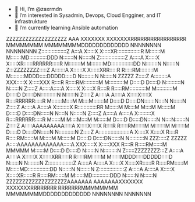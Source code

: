 - 👋 Hi, I’m @zaxrmdn
- 👀 I’m interested in Sysadmin, Devops, Cloud Engginer, and IT infrastrukture
- 🌱 I’m currently learning Ansible automation


                                                                                                                                                                         
                                                                                                                                                                         
ZZZZZZZZZZZZZZZZZZZ               AAA               XXXXXXX       XXXXXXXRRRRRRRRRRRRRRRRR   MMMMMMMM               MMMMMMMMDDDDDDDDDDDDD        NNNNNNNN        NNNNNNNN
Z:::::::::::::::::Z              A:::A              X:::::X       X:::::XR::::::::::::::::R  M:::::::M             M:::::::MD::::::::::::DDD     N:::::::N       N::::::N
Z:::::::::::::::::Z             A:::::A             X:::::X       X:::::XR::::::RRRRRR:::::R M::::::::M           M::::::::MD:::::::::::::::DD   N::::::::N      N::::::N
Z:::ZZZZZZZZ:::::Z             A:::::::A            X::::::X     X::::::XRR:::::R     R:::::RM:::::::::M         M:::::::::MDDD:::::DDDDD:::::D  N:::::::::N     N::::::N
ZZZZZ     Z:::::Z             A:::::::::A           XXX:::::X   X:::::XXX  R::::R     R:::::RM::::::::::M       M::::::::::M  D:::::D    D:::::D N::::::::::N    N::::::N
        Z:::::Z              A:::::A:::::A             X:::::X X:::::X     R::::R     R:::::RM:::::::::::M     M:::::::::::M  D:::::D     D:::::DN:::::::::::N   N::::::N
       Z:::::Z              A:::::A A:::::A             X:::::X:::::X      R::::RRRRRR:::::R M:::::::M::::M   M::::M:::::::M  D:::::D     D:::::DN:::::::N::::N  N::::::N
      Z:::::Z              A:::::A   A:::::A             X:::::::::X       R:::::::::::::RR  M::::::M M::::M M::::M M::::::M  D:::::D     D:::::DN::::::N N::::N N::::::N
     Z:::::Z              A:::::A     A:::::A            X:::::::::X       R::::RRRRRR:::::R M::::::M  M::::M::::M  M::::::M  D:::::D     D:::::DN::::::N  N::::N:::::::N
    Z:::::Z              A:::::AAAAAAAAA:::::A          X:::::X:::::X      R::::R     R:::::RM::::::M   M:::::::M   M::::::M  D:::::D     D:::::DN::::::N   N:::::::::::N
   Z:::::Z              A:::::::::::::::::::::A        X:::::X X:::::X     R::::R     R:::::RM::::::M    M:::::M    M::::::M  D:::::D     D:::::DN::::::N    N::::::::::N
ZZZ:::::Z     ZZZZZ    A:::::AAAAAAAAAAAAA:::::A    XXX:::::X   X:::::XXX  R::::R     R:::::RM::::::M     MMMMM     M::::::M  D:::::D    D:::::D N::::::N     N:::::::::N
Z::::::ZZZZZZZZ:::Z   A:::::A             A:::::A   X::::::X     X::::::XRR:::::R     R:::::RM::::::M               M::::::MDDD:::::DDDDD:::::D  N::::::N      N::::::::N
Z:::::::::::::::::Z  A:::::A               A:::::A  X:::::X       X:::::XR::::::R     R:::::RM::::::M               M::::::MD:::::::::::::::DD   N::::::N       N:::::::N
Z:::::::::::::::::Z A:::::A                 A:::::A X:::::X       X:::::XR::::::R     R:::::RM::::::M               M::::::MD::::::::::::DDD     N::::::N        N::::::N
ZZZZZZZZZZZZZZZZZZZAAAAAAA                   AAAAAAAXXXXXXX       XXXXXXXRRRRRRRR     RRRRRRRMMMMMMMM               MMMMMMMMDDDDDDDDDDDDD        NNNNNNNN         NNNNNNN
                                                                                                                                                                         
                                                                                                                                                                         
                                                                                                                                                                         
                                                                                                                                                                         
                                                                                                                                                                         
                                                                                                                                                                         
                                                                                                                                                                         

<!---
ZakRmdn/ZakRmdn is a ✨ special ✨ repository because its `README.md` (this file) appears on your GitHub profile.
You can click the Preview link to take a look at your changes.
--->
